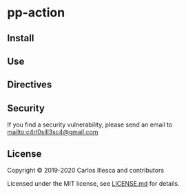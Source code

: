 # pp-action

## Install

## Use

## Directives

## Security

If you find a security vulnerability, please send an email to [mailto:c4rl0sill3sc4@gmail.com](c4rl0sill3sc4@gmail.com)

## License

Copyright © 2019-2020 Carlos Illesca and contributors

Licensed under the MIT license, see [LICENSE.md](LICENSE.md) for details.